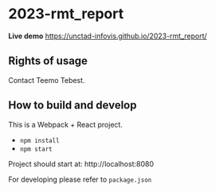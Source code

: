 # 2023-rmt_report

**Live demo** https://unctad-infovis.github.io/2023-rmt_report/

## Rights of usage

Contact Teemo Tebest.

## How to build and develop

This is a Webpack + React project.

* `npm install`
* `npm start`

Project should start at: http://localhost:8080

For developing please refer to `package.json`